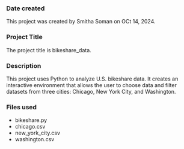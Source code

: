 
### Date created
This project was created by Smitha Soman on OCt 14, 2024.

### Project Title
The project title is bikeshare_data.

### Description
This project uses Python to analyze U.S. bikeshare data. It creates an interactive environment that allows the user to choose data and filter datasets from three cities: Chicago, New York City, and Washington.

### Files used
 - bikeshare.py
 - chicago.csv
 - new_york_city.csv
 - washington.csv

